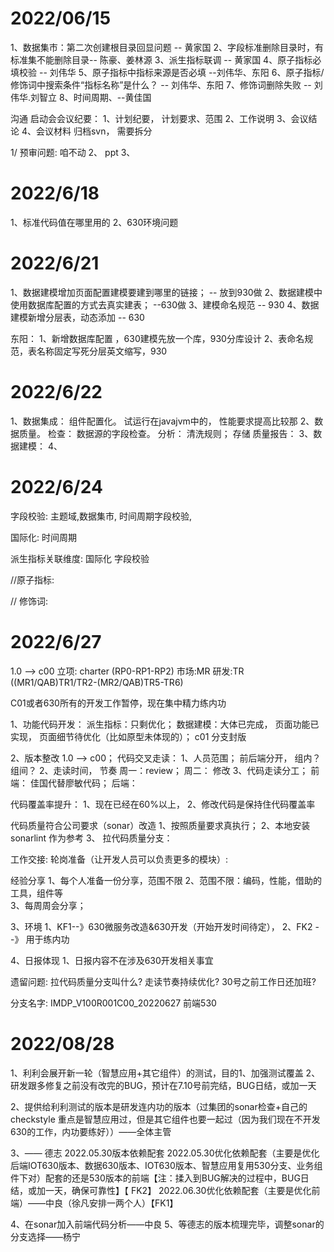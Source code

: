 

# 2022/06/15 
1、数据集市：第二次创建根目录回显问题  -- 黄家国
2、字段标准删除目录时，有标准集不能删除目录-- 陈豪、姜林源 
3、派生指标联调  -- 黄家国
4、原子指标必填校验  -- 刘伟华
5、原子指标中指标来源是否必填   --刘伟华、东阳
6、原子指标/修饰词中搜索条件“指标名称”是什么？  -- 刘伟华、东阳
7、修饰词删除失败  -- 刘伟华.刘智立
8、时间周期、--黄佳国


沟通 启动会会议纪要： 
1、计划纪要，  计划要求、范围
2、工作说明
3、会议结论
4、会议材料 归档svn， 需要拆分

1/ 预审问题: 咱不动
2、 ppt
3、


# 2022/6/18
1、标准代码值在哪里用的
2、630环境问题


# 2022/6/21

1、数据建模增加页面配置建模要建到哪里的链接； -- 放到930做
2、数据建模中使用数据库配置的方式去真实建表； --630做
3、建模命名规范  -- 930 
4、数据建模新增分层表，动态添加  -- 630

东阳： 
1、新增数据库配置  ，630建模先放一个库，930分库设计
2、表命名规范，表名称固定写死分层英文缩写，930


# 2022/6/22
1、数据集成： 组件配置化。 试运行在javajvm中的， 性能要求提高比较那
2、数据质量。 检查： 数据源的字段检查。 分析： 清洗规则； 存储  质量报告：
3、数据建模： 
4、


# 2022/6/24


字段校验: 主题域,数据集市, 时间周期字段校验,

国际化:  时间周期

派生指标关联维度: 国际化 字段校验



//原子指标: 

// 修饰词: 



# 2022/6/27

1.0 --> c00
立项: charter (RP0-RP1-RP2)
市场:MR
研发:TR ((MR1/QAB)TR1/TR2-(MR2/QAB)TR5-TR6)



C01或者630所有的开发工作暂停，现在集中精力练内功


1、功能代码开发： 
    派生指标：只剩优化；
    数据建模：大体已完成， 页面功能已实现， 页面细节待优化（比如原型未体现的）；
    c01 分支封版

2、版本整改 1.0 --> c00；
代码交叉走读：
    1、人员范围；
        前后端分开， 组内？组间？
    2、走读时间， 节奏
        周一：review； 周二： 修改
    3、代码走读分工；
    前端： 佳国代替廖敏代码； 后端： 

代码覆盖率提升：
    1、现在已经在60%以上，
    2、修改代码是保持住代码覆盖率

代码质量符合公司要求（sonar）改造
    1、按照质量要求真执行；
    2、本地安装sonarlint 作为参考
    3、 拉代码质量分支：

工作交接:
轮岗准备（让开发人员可以负责更多的模块）:

经验分享
    1、每个人准备一份分享，范围不限
    2、范围不限：编码，性能，借助的工具，组件等  
    3、每周周会分享；

3、环境
    1、KF1--》630微服务改造&630开发（开始开发时间待定）， 
    2、FK2 --》 用于练内功

4、日报体现
    1、日报内容不在涉及630开发相关事宜

遗留问题:
拉代码质量分支叫什么?
走读节奏持续优化?
30号之前工作日还加班? 



分支名字: IMDP_V100R001C00_20220627
前端530



# 2022/08/28


1、利利会展开新一轮（智慧应用+其它组件）的测试，目的1、加强测试覆盖  2、研发跟多修复之前没有改完的BUG，预计在7.10号前完结，BUG日结，或加一天

2、提供给利利测试的版本是研发连内功的版本（过集团的sonar检查+自己的checkstyle  重点是智慧应用过，但是其它组件也要一起过（因为我们现在不开发630的工作，内功要练好））——全体主管

3、—— 德志
2022.05.30版本依赖配套
2022.05.30优化依赖配套（主要是优化后端IOT630版本、数据630版本、IOT630版本、智慧应用复用530分支、业务组件下对）配套的还是530版本的前端【注：揉入到BUG解决的过程中，BUG日结，或加一天，确保可靠性】【 FK2】
2022.06.30优化依赖配套（主要是优化前端）——中良（徐凡安排一两个人）【FK1】


4、在sonar加入前端代码分析——中良
5、等德志的版本梳理完毕，调整sonar的分支选择——杨宁







